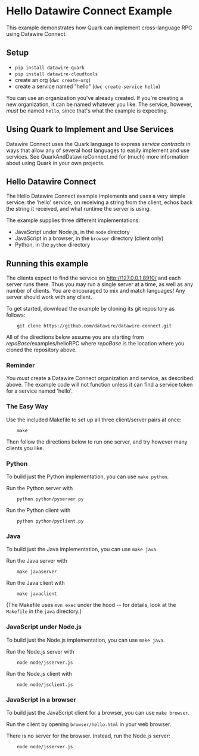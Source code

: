 # Hello Datawire Connect Example

This example demonstrates how Quark can implement cross-language RPC
using Datawire Connect.

## Setup

- `pip install datawire-quark`
- `pip install datawire-cloudtools`
- create an org (`dwc create-org`)
- create a service named "hello" (`dwc create-service hello`)

You can use an organization you've already created. If you're creating
a new organization, it can be named whatever you like. The service,
however, _must_ be named `hello`, since that's what the example is 
expecting.

## Using Quark to Implement and Use Services

Datawire Connect uses the Quark language to express _service contracts_ in ways
that allow any of several host languages to easily implement and use services.
See QuarkAndDatawireConnect.md for (much) more information about using Quark in
your own projects.

## Hello Datawire Connect

The Hello Datawire Connect example implements and uses a very simple service:
the 'hello' service, on receiving a string from the client, echos back the string
it received, and what runtime the server is using.

The example supplies three different implementations:

- JavaScript under Node.js, in the `node` directory
- JavaScript in a browser, in the `browser` directory (client only)
- Python, in the `python` directory

## Running this example

The clients expect to find the service on http://127.0.0.1:8910/
and each server runs there. Thus you may run a single server at a
time, as well as any number of clients. You are encouraged to mix and
match languages! Any server should work with any client.

To get started, download the example by cloning its git repository as
follows:

        git clone https://github.com/datawire/datawire-connect.git

All of the directions below assume you are starting from
*repoBase*/examples/helloRPC where *repoBase* is the location where
you cloned the repository above.

### Reminder

You _must_ create a Datawire Connect organization and service, as described
above. The example code will not function unless it can find a service token
for a service named 'hello'.

### The Easy Way

Use the included Makefile to set up all three client/server pairs at once:

        make

Then follow the directions below to run one server, and try however many
clients you like.

### Python

To build just the Python implementation, you can use `make python`.

Run the Python server with

        python python/pyserver.py

Run the Python client with

        python python/pyclient.py

### Java

To build just the Java implementation, you can use `make java`.

Run the Java server with

        make javaserver

Run the Java client with

        make javaclient

(The Makefile uses `mvn exec` under the hood -- for details, look at the
`Makefile` in the `java` directory.)

### JavaScript under Node.js

To build just the Node.js implementation, you can use `make java`.

Run the Node.js server with

        node node/jsserver.js

Run the Node.js client with

        node node/jsclient.js

### JavaScript in a browser

To build just the JavaScript client for a browser, you can use `make browser`.

Run the client by opening `browser/hello.html` in your web browser.

There is no server for the browser. Instead, run the Node.js server:

        node node/jsserver.js
